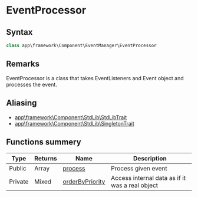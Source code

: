 # EventProcessor
## Syntax
   
```php
class app\framework\Component\EventManager\EventProcessor
```

## Remarks

EventProcessor is a class that takes EventListeners and Event object and processes the event.

## Aliasing

- [app\framework\Component\StdLib\StdLibTrait](../../../StdLib/classes/StdLibTrait.md)
- [app\framework\Component\StdLib\SingletonTrait](../../../StdLib/classes/SingletonTrait.md)

## Functions summery

| Type | Returns | Name | Description |
| --- | --- | --- | --- |
| Public | Array | [process](methods/process.md) | Process given event |
| Private | Mixed | [orderByPriority](methods/orderByPriority.md) | Access internal data as if it was a real object |
